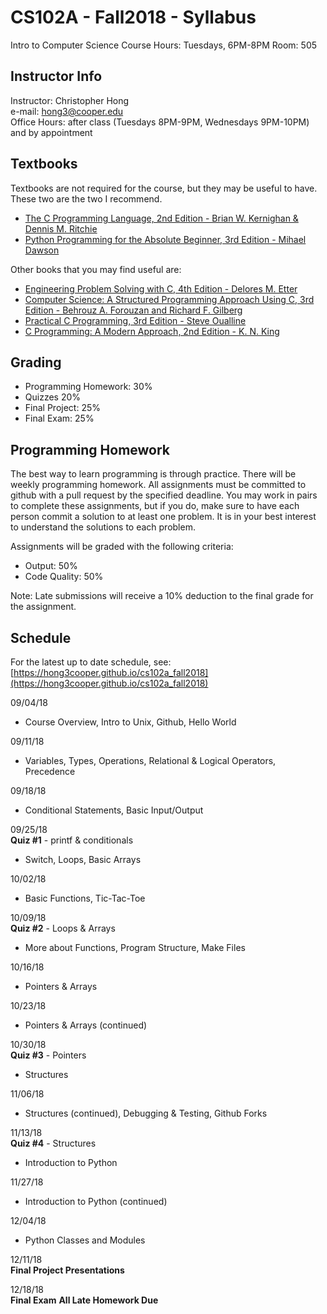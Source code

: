 # CS102A - Fall2018 - Syllabus
Intro to Computer Science
Course Hours: Tuesdays, 6PM-8PM
Room: 505

## Instructor Info
Instructor: Christopher Hong  
e-mail: hong3@cooper.edu  
Office Hours: after class (Tuesdays 8PM-9PM, Wednesdays 9PM-10PM) and by appointment

## Textbooks
Textbooks are not required for the course, but they may be useful to have. These two are the two I recommend.
- [The C Programming Language, 2nd Edition - Brian W. Kernighan & Dennis M. Ritchie](https://amzn.to/2NExNfM)
- [Python Programming for the Absolute Beginner, 3rd Edition - Mihael Dawson](https://amzn.to/2Q2Lbft)

Other books that you may find useful are:
- [Engineering Problem Solving with C, 4th Edition - Delores M. Etter](https://amzn.to/2Q2Lbft)
- [Computer Science: A Structured Programming Approach Using C, 3rd Edition - Behrouz A. Forouzan and Richard F. Gilberg](https://amzn.to/2CbVOty)
- [Practical C Programming, 3rd Edition - Steve Oualline](https://amzn.to/2NJGgya)
- [C Programming: A Modern Approach, 2nd Edition - K. N. King](https://amzn.to/2NIz59E)

## Grading
- Programming Homework: 30%
- Quizzes 20%
- Final Project: 25%
- Final Exam: 25%

## Programming Homework
The best way to learn programming is through practice. There will be weekly programming homework. All assignments must be committed to github with a pull request by the specified deadline. You may work in pairs to complete these assignments, but if you do, make sure to have each person commit a solution to at least one problem. It is in your best interest to understand the solutions to each problem.

Assignments will be graded with the following criteria:
- Output: 50%
- Code Quality: 50%  

Note: Late submissions will receive a 10% deduction to the final grade for the assignment. 

## Schedule

For the latest up to date schedule, see: [https://hong3cooper.github.io/cs102a_fall2018](https://hong3cooper.github.io/cs102a_fall2018)

09/04/18  
- Course Overview, Intro to Unix, Github, Hello World  

09/11/18  
- Variables, Types, Operations, Relational & Logical Operators, Precedence  

09/18/18  
- Conditional Statements, Basic Input/Output  

09/25/18  
**Quiz #1** - printf & conditionals  
- Switch, Loops, Basic Arrays  

10/02/18    
- Basic Functions, Tic-Tac-Toe  

10/09/18  
**Quiz #2** - Loops & Arrays
- More about Functions, Program Structure, Make Files  

10/16/18  
- Pointers & Arrays  

10/23/18
- Pointers & Arrays (continued)  

10/30/18    
**Quiz #3** - Pointers  
- Structures   

11/06/18  
- Structures (continued), Debugging & Testing, Github Forks 

11/13/18  
**Quiz #4** - Structures  
- Introduction to Python  

11/27/18  
- Introduction to Python (continued)  

12/04/18  
- Python Classes and Modules  

12/11/18  
**Final Project Presentations**  

12/18/18  
**Final Exam**
**All Late Homework Due**

